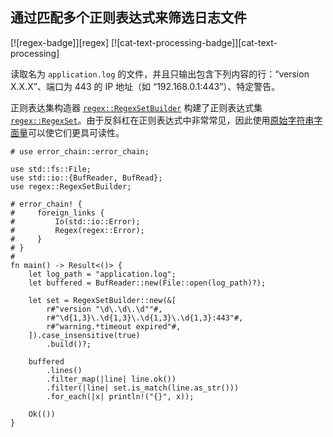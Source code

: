 ## 通过匹配多个正则表达式来筛选日志文件

[![regex-badge]][regex] [![cat-text-processing-badge]][cat-text-processing]

读取名为 `application.log` 的文件，并且只输出包含下列内容的行：“version X.X.X”、端口为 443 的 IP 地址（如 “192.168.0.1:443”）、特定警告。

正则表达集构造器 [`regex::RegexSetBuilder`] 构建了正则表达式集 [`regex::RegexSet`]。由于反斜杠在正则表达式中非常常见，因此使用[原始字符串字面量][raw string literals]可以使它们更具可读性。

```rust,edition2018,no_run
# use error_chain::error_chain;

use std::fs::File;
use std::io::{BufReader, BufRead};
use regex::RegexSetBuilder;

# error_chain! {
#     foreign_links {
#         Io(std::io::Error);
#         Regex(regex::Error);
#     }
# }
#
fn main() -> Result<()> {
    let log_path = "application.log";
    let buffered = BufReader::new(File::open(log_path)?);

    let set = RegexSetBuilder::new(&[
        r#"version "\d\.\d\.\d""#,
        r#"\d{1,3}\.\d{1,3}\.\d{1,3}\.\d{1,3}:443"#,
        r#"warning.*timeout expired"#,
    ]).case_insensitive(true)
        .build()?;

    buffered
        .lines()
        .filter_map(|line| line.ok())
        .filter(|line| set.is_match(line.as_str()))
        .for_each(|x| println!("{}", x));

    Ok(())
}
```

[`regex::RegexSet`]: https://docs.rs/regex/*/regex/struct.RegexSet.html
[`regex::RegexSetBuilder`]: https://docs.rs/regex/*/regex/struct.RegexSetBuilder.html

[raw string literals]: https://rust-reference.budshome.com/tokens.html#%E5%AD%97%E9%9D%A2%E9%87%8F
